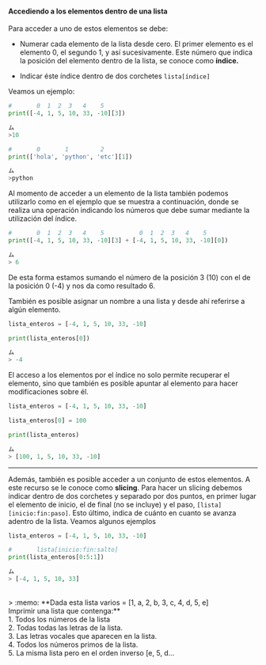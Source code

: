 #### Accediendo a los elementos dentro de una lista

Para acceder a uno de estos elementos se debe:
  
  * Numerar cada elemento de la lista desde cero. El primer elemento es el elemento 0, el segundo 1, y así sucesivamente. Este número que indica la posición del elemento dentro de la lista, se conoce como **índice.**

  * Indicar éste índice dentro de dos corchetes `lista[índice]` <br>

Veamos un ejemplo:

``` python
#       0  1  2  3   4    5 
print([-4, 1, 5, 10, 33, -10][3])

ム
>10
``` 

``` python
#       0       1         2
print(['hola', 'python', 'etc'][1])

ム
>python
``` 

Al momento de acceder a un elemento de la lista también podemos utilizarlo como en el ejemplo que se muestra a continuación, donde se realiza una operación indicando los números que debe sumar mediante la utilización del índice. 

``` python
#       0  1  2  3   4    5          0  1  2  3   4    5
print([-4, 1, 5, 10, 33, -10][3] + [-4, 1, 5, 10, 33, -10][0])

ム
> 6
``` 

De esta forma estamos sumando el número de la posición 3 (10) con el de la posición 0 (-4) y nos da como resultado 6.

También es posible asignar un nombre a una lista y desde ahí referirse a algún elemento.

``` python
lista_enteros = [-4, 1, 5, 10, 33, -10]

print(lista_enteros[0])

ム
> -4
``` 

El acceso a los elementos por el índice no solo permite recuperar el elemento, sino que también es posible apuntar al elemento para hacer modificaciones sobre él.

``` python
lista_enteros = [-4, 1, 5, 10, 33, -10]

lista_enteros[0] = 100

print(lista_enteros)

ム
> [100, 1, 5, 10, 33, -10]
``` 

****


Además, también es posible acceder a un conjunto de estos elementos. A este recurso se le conoce como **slicing**. Para hacer un slicing debemos indicar dentro de dos corchetes y separado por dos puntos, en primer lugar el elemento de inicio, el de final (no se incluye) y el paso, `[lista][inicio:fin:paso]`. Esto último, indica de cuánto en cuanto se avanza adentro de la lista. Veamos algunos ejemplos

``` python
lista_enteros = [-4, 1, 5, 10, 33, -10]

#       lista[inicio:fin:salto]
print(lista_enteros[0:5:1])

ム
> [-4, 1, 5, 10, 33]
``` 

<br>
> :memo: **Dada esta lista varios = [1, a, 2, b, 3, c, 4, d, 5, e] <br>
Imprimir una lista que contenga:**<br>
1. Todos los números de la lista<br>
2. Todas todas las letras de la lista. <br>
3. Las letras vocales que aparecen en la lista. <br>
4. Todos los números primos de la lista. <br>
5. La misma lista pero en el orden inverso [e, 5, d...
<br>
